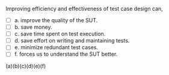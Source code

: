 <panel header=":lock::key: Statements about E&E of testing">
<question>

Improving efficiency and effectiveness of test case design can,

- [ ] a. improve the quality of the SUT.
- [ ] b. save money.
- [ ] c. save time spent on test execution.
- [ ] d. save effort on writing and maintaining tests.
- [ ] e. minimize redundant test cases.
- [ ] f. forces us to understand the SUT better.

<div slot="answer">

(a)(b)(c)(d)(e)(f)

</div>
</question>
</panel>
